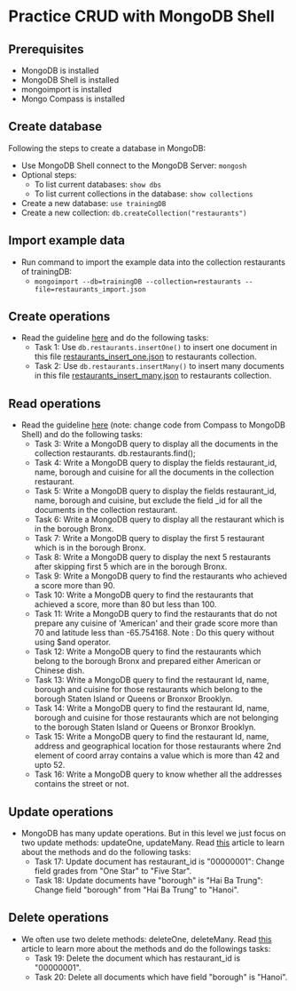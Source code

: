 # Practice CRUD with MongoDB Shell
## Prerequisites
- MongoDB is installed
- MongoDB Shell is installed
- mongoimport is installed
- Mongo Compass is installed
## Create database
Following the steps to create a database in MongoDB:
- Use MongoDB Shell connect to the MongoDB Server: `mongosh`
- Optional steps:
  - To list current databases: `show dbs`
  - To list current collections in the database: `show collections`
- Create a new database: `use trainingDB`
- Create a new collection: `db.createCollection("restaurants")`
## Import example data
- Run command to import the example data into the collection restaurants of trainingDB: 
  - `mongoimport --db=trainingDB --collection=restaurants --file=restaurants_import.json`
## Create operations
- Read the guideline [here](https://www.mongodb.com/docs/manual/tutorial/insert-documents/) and do the following tasks:
  - Task 1: Use `db.restaurants.insertOne()` to insert one document in this file [restaurants_insert_one.json](restaurants_insert_one.json) to restaurants collection.
  - Task 2: Use `db.restaurants.insertMany()` to insert many documents in this file [restaurants_insert_many.json](restaurants_insert_many.json) to restaurants collection.
## Read operations
- Read the guideline [here](https://www.mongodb.com/docs/manual/tutorial/query-documents/) (note: change code from Compass to MongoDB Shell) and do the following tasks:
  - Task 3: Write a MongoDB query to display all the documents in the collection restaurants.
  db.restaurants.find();
  - Task 4: Write a MongoDB query to display the fields restaurant_id, name, borough and cuisine for all the documents in the collection restaurant.
  - Task 5: Write a MongoDB query to display the fields restaurant_id, name, borough and cuisine, but exclude the field _id for all the documents in the collection restaurant.
  - Task 6: Write a MongoDB query to display all the restaurant which is in the borough Bronx.
  - Task 7: Write a MongoDB query to display the first 5 restaurant which is in the borough Bronx.
  - Task 8: Write a MongoDB query to display the next 5 restaurants after skipping first 5 which are in the borough Bronx.
  - Task 9: Write a MongoDB query to find the restaurants who achieved a score more than 90.
  - Task 10: Write a MongoDB query to find the restaurants that achieved a score, more than 80 but less than 100.
  - Task 11: Write a MongoDB query to find the restaurants that do not prepare any cuisine of 'American' and their grade score more than 70 and latitude less than -65.754168. Note : Do this query without using $and operator.
  - Task 12: Write a MongoDB query to find the restaurants which belong to the borough Bronx and prepared either American or Chinese dish.
  - Task 13: Write a MongoDB query to find the restaurant Id, name, borough and cuisine for those restaurants which belong to the borough Staten Island or Queens or Bronxor Brooklyn.
  - Task 14: Write a MongoDB query to find the restaurant Id, name, borough and cuisine for those restaurants which are not belonging to the borough Staten Island or Queens or Bronxor Brooklyn.
  - Task 15: Write a MongoDB query to find the restaurant Id, name, address and geographical location for those restaurants where 2nd element of coord array contains a value which is more than 42 and upto 52.
  - Task 16: Write a MongoDB query to know whether all the addresses contains the street or not. 
## Update operations
- MongoDB has many update operations. But in this level we just focus on two update methods: updateOne, updateMany. Read [this](https://www.mongodb.com/docs/manual/reference/update-methods/) article to learn about the methods and do the following tasks:
  - Task 17: Update document has restaurant_id is "00000001": Change field grades from "One Star" to "Five Star".
  - Task 18: Update documents have "borough" is "Hai Ba Trung": Change field "borough" from "Hai Ba Trung" to "Hanoi".
## Delete operations
- We often use two delete methods: deleteOne, deleteMany. Read [this](https://www.mongodb.com/docs/manual/reference/delete-methods/) article to learn more about the methods and do the followings tasks:
  - Task 19: Delete the document which has restaurant_id is "00000001". 
  - Task 20: Delete all documents which have field "borough" is "Hanoi".